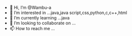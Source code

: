 - 👋 Hi, I’m @Wambu-a
- 👀 I’m interested in ...java,java script,css,python,c,c++,html
- 🌱 I’m currently learning ...java
- 💞️ I’m looking to collaborate on ...
- 📫 How to reach me ...

<!---
Wambu-a/Wambu-a is a ✨ special ✨ repository because its `README.md` (this file) appears on your GitHub profile.
You can click the Preview link to take a look at your changes.
--->

